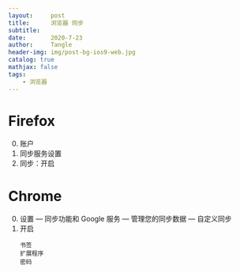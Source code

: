 ```yaml
---
layout:     post
title:      浏览器 同步
subtitle:   
date:       2020-7-23
author:     Tangle
header-img: img/post-bg-ios9-web.jpg
catalog: true
mathjax: false
tags:
    - 浏览器
---
```


# Firefox

0. 账户
0. 同步服务设置
0. 同步：开启

# Chrome

0. 设置 — 同步功能和 Google 服务 — 管理您的同步数据 — 自定义同步
0. 开启
    ```
    书签
    扩展程序
    密码
    ```
